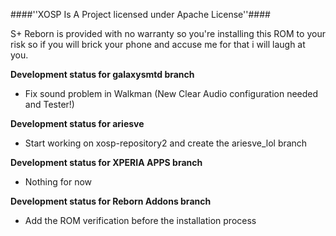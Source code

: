 ####''XOSP Is A Project licensed under Apache License''####

S+ Reborn is provided with no warranty so you're installing this ROM to your risk so if you will brick your phone and accuse me for that i will laugh at you.


**Development status for galaxysmtd branch**

- Fix sound problem in Walkman (New Clear Audio configuration needed and Tester!)

**Development status for ariesve**

- Start working on xosp-repository2 and create the ariesve_lol branch

**Development status for XPERIA APPS branch**

- Nothing for now 

**Development status for Reborn Addons branch**

- Add the ROM verification before the installation process